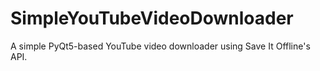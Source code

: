 # SimpleYouTubeVideoDownloader
A simple PyQt5-based YouTube video downloader using Save It Offline's API.
